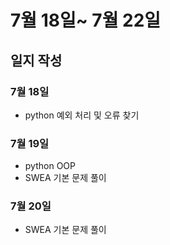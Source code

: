 # 7월 18일~ 7월 22일 

## 일지 작성
### 7월 18일
- python 예외 처리 및 오류 찾기
### 7월 19일
- python OOP
- SWEA 기본 문제 풀이
### 7월 20일
- SWEA 기본 문제 풀이

